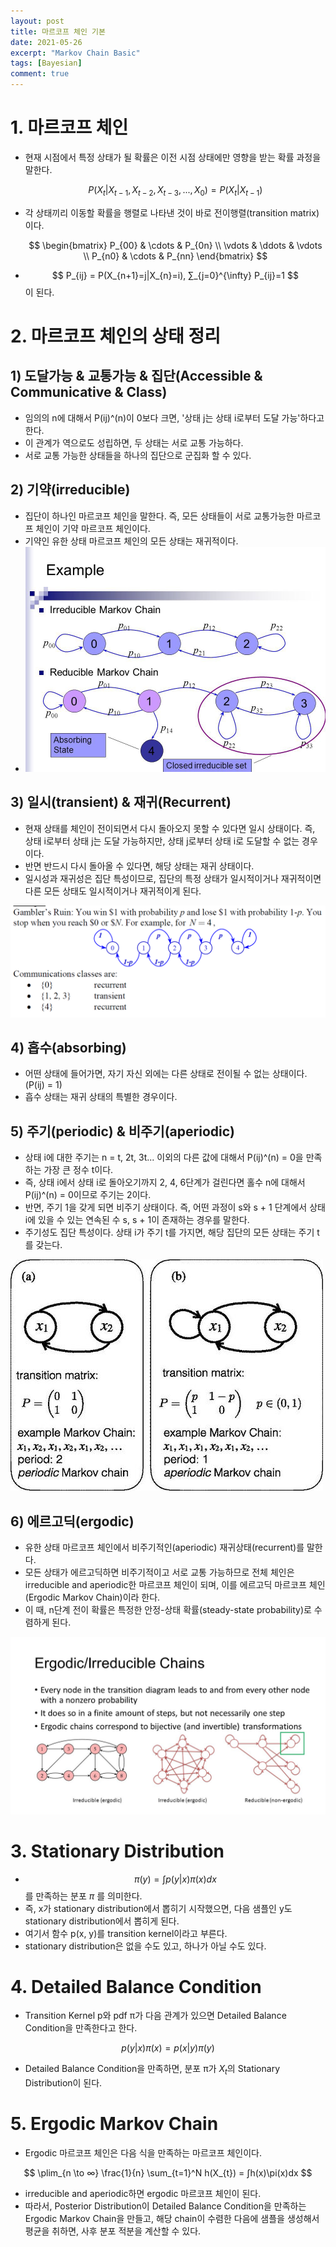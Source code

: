 ```yaml
---
layout: post
title: 마르코프 체인 기본
date: 2021-05-26
excerpt: "Markov Chain Basic"
tags: [Bayesian]
comment: true
---
```



# 1. 마르코프 체인

-   현재 시점에서 특정 상태가 될 확률은 이전 시점 상태에만 영향을 받는 확률 과정을 말한다.

    $$ P(X_{t}|X_{t-1}, X_{t-2}, X_{t-3}, ... , X_{0}) = P(X_{t}|X_{t-1}) $$
    
-   각 상태끼리 이동할 확률을 행렬로 나타낸 것이 바로 전이행렬(transition matrix)이다.

    $$ \begin{bmatrix}
    P_{00} & \cdots & P_{0n} \\
    \vdots & \ddots & \vdots \\
    P_{n0} & \cdots & P_{nn}
    \end{bmatrix} $$

-   $$ P_{ij} = P(X_{n+1}=j|X_{n}=i), ∑_{j=0}^{\infty} P_{ij}=1 $$ 이 된다.


# 2. 마르코프 체인의 상태 정리

## 1) 도달가능 & 교통가능 & 집단(Accessible & Communicative & Class)

-   임의의 n에 대해서 P(ij)^(n)이 0보다 크면, '상태 j는 상태 i로부터 도달 가능'하다고 한다.
-   이 관계가 역으로도 성립하면, 두 상태는 서로 교통 가능하다.
-   서로 교통 가능한 상태들을 하나의 집단으로 군집화 할 수 있다.

## 2) 기약(irreducible)

-   집단이 하나인 마르코프 체인을 말한다. 즉, 모든 상태들이 서로 교통가능한 마르코프 체인이 기약 마르코프 체인이다.
-   기약인 유한 상태 마르코프 체인의 모든 상태는 재귀적이다.
-   ![irreducible](/imgs/irreducible.png)

## 3) 일시(transient) & 재귀(Recurrent)

-   현재 상태를 체인이 전이되면서 다시 돌아오지 못할 수 있다면 일시 상태이다. 즉, 상태 i로부터 상태 j는 도달 가능하지만, 상태 j로부터 상태 i로 도달할 수 없는 경우이다.
-   반면 반드시 다시 돌아올 수 있다면, 해당 상태는 재귀 상태이다.
-   일시성과 재귀성은 집단 특성이므로, 집단의 특정 상태가 일시적이거나 재귀적이면 다른 모든 상태도 일시적이거나 재귀적이게 된다.

![recurrent](/imgs/recurrent.png)

## 4) 흡수(absorbing)

-   어떤 상태에 들어가면, 자기 자신 외에는 다른 상태로 전이될 수 없는 상태이다.(P(ij) = 1)
-   흡수 상태는 재귀 상태의 특별한 경우이다.

## 5) 주기(periodic) & 비주기(aperiodic)

-   상태 i에 대한 주기는 n = t, 2t, 3t... 이외의 다른 값에 대해서 P(ij)^(n) = 0을 만족하는 가장 큰 정수 t이다.
-   즉, 상태 i에서 상태 i로 돌아오기까지 2, 4, 6단계가 걸린다면 홀수 n에 대해서 P(ij)^(n) = 0이므로 주기는 2이다.
-   반면, 주기 1을 갖게 되면 비주기 상태이다. 즉, 어떤 과정이 s와 s + 1 단계에서 상태 i에 있을 수 있는 연속된 수 s, s + 1이 존재하는 경우를 말한다.
-   주기성도 집단 특성이다. 상태 i가 주기 t를 가지면, 해당 집단의 모든 상태는 주기 t를 갖는다.

![aperiodic](/imgs/aperiodic.png)

## 6) 에르고딕(ergodic)

-  유한 상태 마르코프 체인에서 비주기적인(aperiodic) 재귀상태(recurrent)를 말한다.
-  모든 상태가 에르고딕하면 비주기적이고 서로 교통 가능하므로 전체 체인은 irreducible and aperiodic한 마르코프 체인이 되며, 이를  에르고딕 마르코프 체인(Ergodic Markov Chain)이라 한다.
-  이 때, n단계 전이 확률은 특정한 안정-상태 확률(steady-state probability)로 수렴하게 된다.

![ergodic](/imgs/ergodic.png)




# 3. Stationary Distribution

-  $$ \pi(y) = ∫p(y|x)\pi(x)dx $$ 를 만족하는 분포 $\pi$ 를 의미한다. 
-  즉, x가 stationary distribution에서 뽑히기 시작했으면, 다음 샘플인 y도 stationary distribution에서 뽑히게 된다. 
-  여기서 함수 p(x, y)를 transition kernel이라고 부른다.
-  stationary distribution은 없을 수도 있고, 하나가 아닐 수도 있다.



# 4. Detailed Balance Condition

- Transition Kernel p와 pdf π가 다음 관계가 있으면 Detailed Balance Condition을 만족한다고 한다.

$$ p(y|x)\pi(x) = p(x|y)\pi(y) $$

-  Detailed Balance Condition을 만족하면, 분포 π가 $X_{t}$의 Stationary Distribution이 된다.



# 5. Ergodic Markov Chain


-  Ergodic 마르코프 체인은 다음 식을 만족하는 마르코프 체인이다.
  
  $$ \plim_{n \to ∞} \frac{1}{n} \sum_{t=1}^N h(X_{t}) = ∫h(x)\pi(x)dx $$
  
-  irreducible and aperiodic하면 ergodic 마르코프 체인이 된다.
-  따라서, Posterior Distribution이 Detailed Balance Condition을 만족하는 Ergodic Markov Chain을 만들고, 해당 chain이 수렴한 다음에 샘플을 생성해서 평균을 취하면, 사후 분포 적분을 계산할 수 있다.
